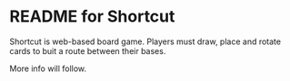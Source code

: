 # README for Shortcut

Shortcut is web-based board game. Players must draw, place and rotate cards to
buit a route between their bases.

More info will follow.